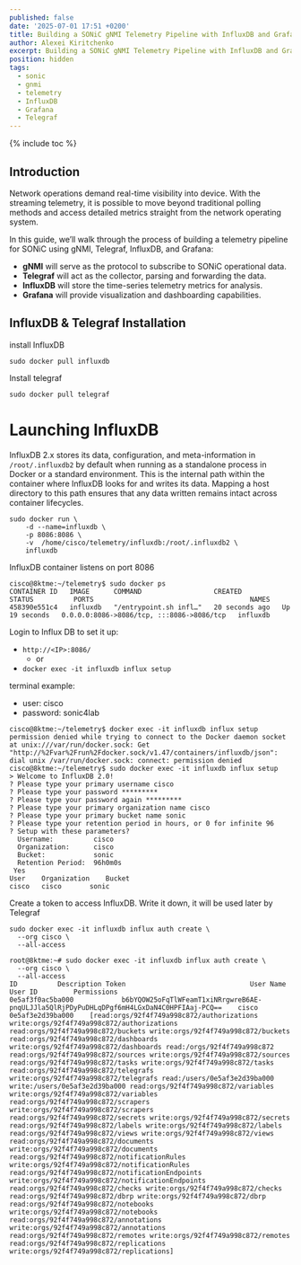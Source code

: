 ```yaml
---
published: false
date: '2025-07-01 17:51 +0200'
title: Building a SONiC gNMI Telemetry Pipeline with InfluxDB and Grafana
author: Alexei Kiritchenko
excerpt: Building a SONiC gNMI Telemetry Pipeline with InfluxDB and Grafana
position: hidden
tags:
  - sonic
  - gnmi
  - telemetry
  - InfluxDB
  - Grafana
  - Telegraf
---
```


{% include toc %}

## Introduction

Network operations demand real-time visibility into device. With the streaming telemetry, it is possible to move beyond traditional polling methods and access detailed metrics straight from the network operating system. 

In this guide, we’ll walk through the process of building a telemetry pipeline for SONiC using gNMI, Telegraf, InfluxDB, and Grafana:

 - **gNMI** will serve as the protocol to subscribe to SONiC operational data.
 - **Telegraf** will act as the collector, parsing and forwarding the data.
 - **InfluxDB** will store the time-series telemetry metrics for analysis.
 - **Grafana** will provide visualization and dashboarding capabilities.
 


## InfluxDB & Telegraf Installation

install InfluxDB

```
sudo docker pull influxdb
```

Install telegraf

```
sudo docker pull telegraf
```

# Launching InfluxDB

InfluxDB 2.x stores its data, configuration, and meta-information in `/root/.influxdb2` by default when running as a standalone process in Docker or a standard environment. This is the internal path within the container where InfluxDB looks for and writes its data. Mapping a host directory to this path ensures that any data written remains intact across container lifecycles.

```
sudo docker run \
    -d --name=influxdb \
    -p 8086:8086 \
    -v  /home/cisco/telemetry/influxdb:/root/.influxdb2 \
    influxdb
```

InfluxDB container listens on port 8086

```
cisco@8ktme:~/telemetry$ sudo docker ps
CONTAINER ID   IMAGE      COMMAND                  CREATED          STATUS          PORTS                                       NAMES
458390e551c4   influxdb   "/entrypoint.sh infl…"   20 seconds ago   Up 19 seconds   0.0.0.0:8086->8086/tcp, :::8086->8086/tcp   influxdb
```


Login to Influx DB to set it up:

- `http://<IP>:8086/`
  - or
- `docker exec -it influxdb influx setup`

terminal example:

 - user: cisco
 - password: sonic4lab


```
cisco@8ktme:~/telemetry$ docker exec -it influxdb influx setup
permission denied while trying to connect to the Docker daemon socket at unix:///var/run/docker.sock: Get "http://%2Fvar%2Frun%2Fdocker.sock/v1.47/containers/influxdb/json": dial unix /var/run/docker.sock: connect: permission denied
cisco@8ktme:~/telemetry$ sudo docker exec -it influxdb influx setup
> Welcome to InfluxDB 2.0!
? Please type your primary username cisco
? Please type your password *********
? Please type your password again *********
? Please type your primary organization name cisco
? Please type your primary bucket name sonic
? Please type your retention period in hours, or 0 for infinite 96
? Setup with these parameters?
  Username:          cisco
  Organization:      cisco
  Bucket:            sonic
  Retention Period:  96h0m0s
 Yes
User	Organization	Bucket
cisco	cisco		sonic
```


Create a token to access InfluxDB. Write it down, it will be used later by Telegraf

```
sudo docker exec -it influxdb influx auth create \
  --org cisco \
  --all-access
```

```
root@8ktme:~# sudo docker exec -it influxdb influx auth create \
  --org cisco \
  --all-access
ID			Description	Token								User Name	User ID			Permissions
0e5af3f0ac5ba000			b6bYQOW25oFqTlWFeamT1xiNRrgwreB6AE-pnqULJJla5QlRjPDyPuDHLqDPgf6mH4LGxDaN4C0HPFIAaj-PCQ==	cisco		0e5af3e2d39ba000	[read:orgs/92f4f749a998c872/authorizations write:orgs/92f4f749a998c872/authorizations read:orgs/92f4f749a998c872/buckets write:orgs/92f4f749a998c872/buckets read:orgs/92f4f749a998c872/dashboards write:orgs/92f4f749a998c872/dashboards read:/orgs/92f4f749a998c872 read:orgs/92f4f749a998c872/sources write:orgs/92f4f749a998c872/sources read:orgs/92f4f749a998c872/tasks write:orgs/92f4f749a998c872/tasks read:orgs/92f4f749a998c872/telegrafs write:orgs/92f4f749a998c872/telegrafs read:/users/0e5af3e2d39ba000 write:/users/0e5af3e2d39ba000 read:orgs/92f4f749a998c872/variables write:orgs/92f4f749a998c872/variables read:orgs/92f4f749a998c872/scrapers write:orgs/92f4f749a998c872/scrapers read:orgs/92f4f749a998c872/secrets write:orgs/92f4f749a998c872/secrets read:orgs/92f4f749a998c872/labels write:orgs/92f4f749a998c872/labels read:orgs/92f4f749a998c872/views write:orgs/92f4f749a998c872/views read:orgs/92f4f749a998c872/documents write:orgs/92f4f749a998c872/documents read:orgs/92f4f749a998c872/notificationRules write:orgs/92f4f749a998c872/notificationRules read:orgs/92f4f749a998c872/notificationEndpoints write:orgs/92f4f749a998c872/notificationEndpoints read:orgs/92f4f749a998c872/checks write:orgs/92f4f749a998c872/checks read:orgs/92f4f749a998c872/dbrp write:orgs/92f4f749a998c872/dbrp read:orgs/92f4f749a998c872/notebooks write:orgs/92f4f749a998c872/notebooks read:orgs/92f4f749a998c872/annotations write:orgs/92f4f749a998c872/annotations read:orgs/92f4f749a998c872/remotes write:orgs/92f4f749a998c872/remotes read:orgs/92f4f749a998c872/replications write:orgs/92f4f749a998c872/replications]
```
